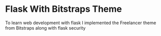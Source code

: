 # Flask With Bitstraps Theme

To learn web development with flask I implemented the Freelancer theme from Bitstraps along with flask security
